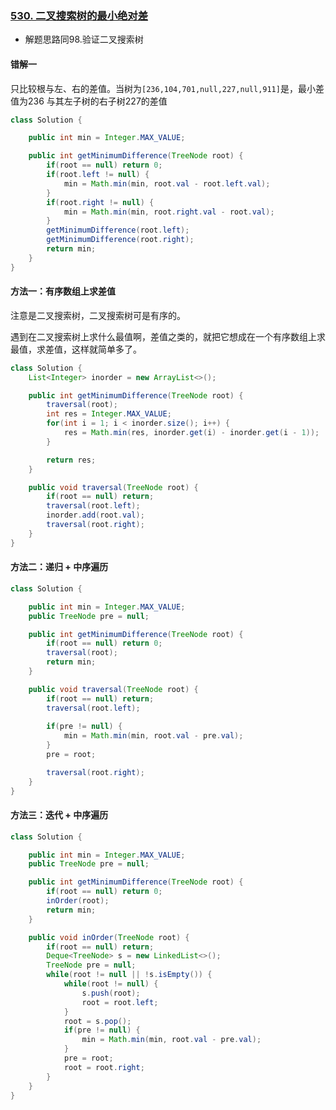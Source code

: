 ### [530. 二叉搜索树的最小绝对差](https://leetcode.cn/problems/minimum-absolute-difference-in-bst/)

-   解题思路同98.验证二叉搜索树



#### 错解一

只比较根与左、右的差值。当树为`[236,104,701,null,227,null,911]`是，最小差值为236 与其左子树的右子树227的差值

```java
class Solution {

    public int min = Integer.MAX_VALUE;

    public int getMinimumDifference(TreeNode root) {
        if(root == null) return 0;
        if(root.left != null) {
            min = Math.min(min, root.val - root.left.val);
        }
        if(root.right != null) {
            min = Math.min(min, root.right.val - root.val);
        }
        getMinimumDifference(root.left);
        getMinimumDifference(root.right);
        return min;
    }
}
```



#### 方法一：有序数组上求差值

注意是二叉搜索树，二叉搜索树可是有序的。

遇到在二叉搜索树上求什么最值啊，差值之类的，就把它想成在一个有序数组上求最值，求差值，这样就简单多了。

```java
class Solution {
    List<Integer> inorder = new ArrayList<>();

    public int getMinimumDifference(TreeNode root) {
        traversal(root);
        int res = Integer.MAX_VALUE;
        for(int i = 1; i < inorder.size(); i++) {
            res = Math.min(res, inorder.get(i) - inorder.get(i - 1));
        }

        return res;
    }

    public void traversal(TreeNode root) {
        if(root == null) return;
        traversal(root.left);
        inorder.add(root.val);
        traversal(root.right);
    }
}
```



#### 方法二：递归 + 中序遍历

```java
class Solution {

    public int min = Integer.MAX_VALUE;
    public TreeNode pre = null;

    public int getMinimumDifference(TreeNode root) {
        if(root == null) return 0;
        traversal(root);
        return min;
    }

    public void traversal(TreeNode root) {
        if(root == null) return;
        traversal(root.left);
        
        if(pre != null) {
            min = Math.min(min, root.val - pre.val);
        }
        pre = root;

        traversal(root.right);
    }
}
```



#### 方法三：迭代 + 中序遍历

```java
class Solution {

    public int min = Integer.MAX_VALUE;
    public TreeNode pre = null;

    public int getMinimumDifference(TreeNode root) {
        if(root == null) return 0;
        inOrder(root);
        return min;
    }

    public void inOrder(TreeNode root) {
        if(root == null) return;
        Deque<TreeNode> s = new LinkedList<>();
        TreeNode pre = null;
        while(root != null || !s.isEmpty()) {
            while(root != null) {
                s.push(root);
                root = root.left;
            }
            root = s.pop();
            if(pre != null) {
                min = Math.min(min, root.val - pre.val);
            }
            pre = root;
            root = root.right;
        }
    }
}
```

